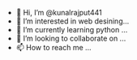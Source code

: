 - 👋 Hi, I’m @kunalrajput441
- 👀 I’m interested in web desining...
- 🌱 I’m currently learning python ...
- 💞️ I’m looking to collaborate on ...
- 📫 How to reach me ...

<!---
kunalrajput441/kunalrajput441 is a ✨ special ✨ repository because its `README.md` (this file) appears on your GitHub profile.
You can click the Preview link to take a look at your changes.
--->
